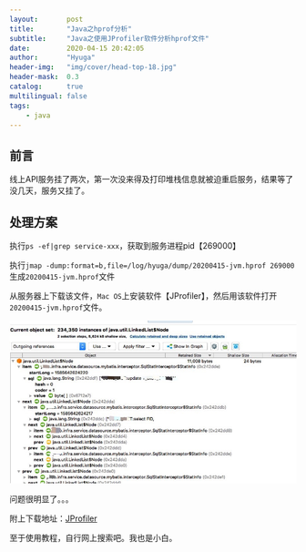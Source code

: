 ```yaml
---
layout:       post
title:        "Java之hprof分析"
subtitle:     "Java之使用JProfiler软件分析hprof文件"
date:         2020-04-15 20:42:05
author:       "Hyuga"
header-img:   "img/cover/head-top-18.jpg"
header-mask:  0.3
catalog:      true
multilingual: false
tags:
    - java
---
```


## 前言
线上API服务挂了两次，第一次没来得及打印堆栈信息就被迫重启服务，结果等了没几天，服务又挂了。

## 处理方案

执行`ps -ef|grep service-xxx`，获取到服务进程pid【269000】

执行`jmap -dump:format=b,file=/log/hyuga/dump/20200415-jvm.hprof 269000`生成`20200415-jvm.hprof`文件

从服务器上下载该文件，`Mac OS`上安装软件【JProfiler】，然后用该软件打开`20200415-jvm.hprof`文件。

![](/img/2020/2020-04/java-jmap-1.png)

问题很明显了。。。

附上下载地址：[JProfiler](https://www.jb51.net/softs/609957.html)

至于使用教程，自行网上搜索吧。我也是小白。




